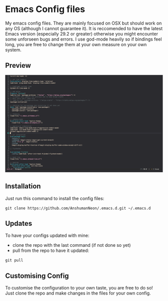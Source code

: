 # Emacs Config files

My emacs config files. They are mainly focused on OSX but should work on any OS (although I cannot guarantee it).
It is reccomended to have the latest Emacs version (especially 29.2 or greater) otherwise you might encounter some unforseen bugs and errors.
I use god-mode heavily so if bindings feel long, you are free to change them at your own measure on your own system.

## Preview

<img alt="preview_img" src="./assets/preview.png" />

## Installation

Just run this command to install the config files:

```
git clone https://github.com/AnshumanNeon/.emacs.d.git ~/.emacs.d
```

## Updates

To have your configs updated with mine:
* clone the repo with the last command (if not done so yet)
* pull from the repo to have it updated:
```
git pull
```

## Customising Config

To customise the configuration to your own taste, you are free to do so! Just clone the repo and make changes in the files for your own config.
